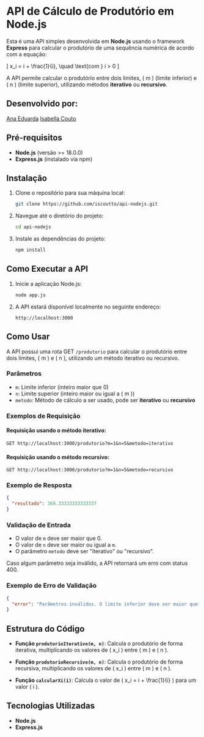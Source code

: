 # API de Cálculo de Produtório em Node.js

Esta é uma API simples desenvolvida em **Node.js** usando o framework **Express** para calcular o produtório de uma sequência numérica de acordo com a equação:

\[
x_i = i + \frac{1}{i}, \quad \text{com } i > 0
\]

A API permite calcular o produtório entre dois limites, \( m \) (limite inferior) e \( n \) (limite superior), utilizando métodos **iterativo** ou **recursivo**.

## Desenvolvido por:
[Ana Eduarda](https://github.com/f3ijo)
[Isabella Couto](https://github.com/iscoutto)

## Pré-requisitos

- **Node.js** (versão >= 18.0.0)
- **Express.js** (instalado via npm)

## Instalação

1. Clone o repositório para sua máquina local:
   ```bash
   git clone https://github.com/iscoutto/api-nodejs.git
   ```
   
2. Navegue até o diretório do projeto:
   ```bash
   cd api-nodejs
   ```

3. Instale as dependências do projeto:
   ```bash
   npm install
   ```

## Como Executar a API

1. Inicie a aplicação Node.js:
   ```bash
   node app.js
   ```

2. A API estará disponível localmente no seguinte endereço:
   ```
   http://localhost:3000
   ```

## Como Usar

A API possui uma rota GET `/produtorio` para calcular o produtório entre dois limites, \( m \) e \( n \), utilizando um método iterativo ou recursivo.

### Parâmetros

- `m`: Limite inferior (inteiro maior que 0)
- `n`: Limite superior (inteiro maior ou igual a \( m \))
- `metodo`: Método de cálculo a ser usado, pode ser **iterativo** ou **recursivo**

### Exemplos de Requisição

#### Requisição usando o método iterativo:

```http
GET http://localhost:3000/produtorio?m=1&n=5&metodo=iterativo
```

#### Requisição usando o método recursivo:

```http
GET http://localhost:3000/produtorio?m=1&n=5&metodo=recursivo
```

### Exemplo de Resposta

```json
{
  "resultado": 368.33333333333337
}
```

### Validação de Entrada

- O valor de `m` deve ser maior que 0.
- O valor de `n` deve ser maior ou igual a `m`.
- O parâmetro `metodo` deve ser "iterativo" ou "recursivo".
  
Caso algum parâmetro seja inválido, a API retornará um erro com status 400.

### Exemplo de Erro de Validação

```json
{
  "error": "Parâmetros inválidos. O limite inferior deve ser maior que 0."
}
```

## Estrutura do Código

- **Função `produtorioIterativo(m, n)`**: Calcula o produtório de forma iterativa, multiplicando os valores de \( x_i \) entre \( m \) e \( n \).
  
- **Função `produtorioRecursivo(m, n)`**: Calcula o produtório de forma recursiva, multiplicando os valores de \( x_i \) entre \( m \) e \( n \).
  
- **Função `calcularXi(i)`**: Calcula o valor de \( x_i = i + \frac{1}{i} \) para um valor \( i \).

## Tecnologias Utilizadas

- **Node.js**
- **Express.js**
